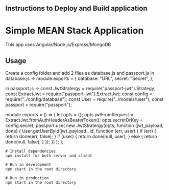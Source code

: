 ## Instructions to Deploy and Build application

# Simple MEAN Stack Application

This app uses Angular/Node.js/Express/MongoDB

## Usage

Create a config folder and add 2 files as database.js and passport.js
in database.js -> module.exports = {
  database:
    "URL",
  secret: "Secret",
};

in passport.js ->
const JwtStratergy = require("passport-jwt").Strategy;
const ExtractJwt = require("passport-jwt").ExtractJwt;
const config = require("../config/database");
const User = require("../models/user");
const passport = require("passport");

module.exports = () => {
  let opts = {};
  opts.jwtFromRequest = ExtractJwt.fromAuthHeaderAsBearerToken();
  opts.secretOrKey = config.secret;
  passport.use(
    new JwtStratergy(opts, function (jwt_payload, done) {
      User.getUserById(jwt_payload._id, function (err, user) {
        if (err) {
          return done(err, false);
        }
        if (user) {
          return done(null, user);
        } else {
          return done(null, false);
        }
      });
    })
  );
};



```
# Install dependencies
npm install for both server and client

# Run in development
npm start in the root directory

# Run in production
npm start in the root directory
```

